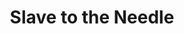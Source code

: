 ---
title: "Slave to the Needle"
url: /seattle/slave-to-the-needle-northwest-65th-street/
shop: tattoo
---
